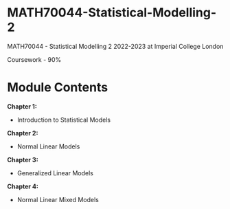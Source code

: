 # MATH70044-Statistical-Modelling-2
MATH70044 - Statistical Modelling 2 2022-2023 at Imperial College London

Coursework - 90%

# Module Contents

**Chapter 1:**
- Introduction to Statistical Models

**Chapter 2:**
- Normal Linear Models

**Chapter 3:**
- Generalized Linear Models

**Chapter 4:**
- Normal Linear Mixed Models

